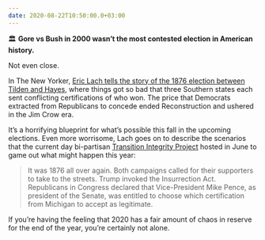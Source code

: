 ```yaml
---
date: 2020-08-22T10:50:00.0+03:00
---
```


🏛 **Gore vs Bush in 2000 wasn’t the most contested election in American history.**

Not even close. 

In The New Yorker, [Eric Lach tells the story of the 1876 election between Tilden and Hayes][1], where things got so bad that three Southern states each sent conflicting certifications of who won. The price that Democrats extracted from Republicans to concede ended Reconstruction and ushered in the Jim Crow era.

It’s a horrifying blueprint for what’s possible this fall in the upcoming elections. Even more worrisome, Lach goes on to describe the scenarios that the current day bi-partisan [Transition Integrity Project][2] hosted in June to game out what might happen this year:

> It was 1876 all over again. Both campaigns called for their supporters to take to the streets. Trump invoked the Insurrection Act. Republicans in Congress declared that Vice-President Mike Pence, as president of the Senate, was entitled to choose which certification from Michigan to accept as legitimate. 

If you’re having the feeling that 2020 has a fair amount of chaos in reserve for the end of the year, you’re certainly not alone. 

[1]:	https://www.newyorker.com/news/campaign-chronicles/what-happens-if-donald-trump-fights-the-election-results
[2]:	https://en.wikipedia.org/wiki/Transition_Integrity_Project